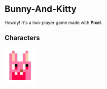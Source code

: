 # Bunny-And-Kitty
Howdy! It's a two-player game made with **Pixel**.
## Characters
![Bunny](https://github.com/Pinkowo/Bunny-And-Kitty/blob/master/pics/Bunny.png)
